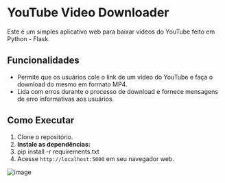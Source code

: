 # YouTube Video Downloader

Este é um simples aplicativo web para baixar vídeos do YouTube feito em Python - Flask.

## Funcionalidades

- Permite que os usuários cole o link de um vídeo do YouTube e faça o download do mesmo em formato MP4.
- Lida com erros durante o processo de download e fornece mensagens de erro informativas aos usuários.

## Como Executar

1. Clone o repositório.
2. **Instale as dependências:**
3. pip install -r requirements.txt
4. Acesse `http://localhost:5000` em seu navegador web.
 
![image](https://github.com/Lucasapn2/Baixar_videosYTB/assets/129186705/87bb7712-540b-4ac1-b3c8-e7e555408440)
